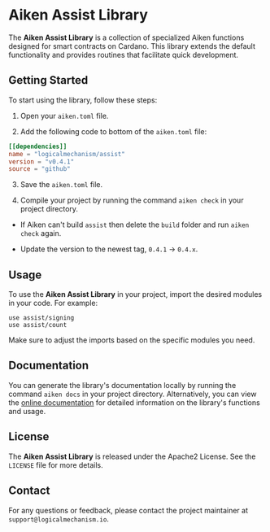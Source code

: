 # Aiken Assist Library

The **Aiken Assist Library** is a collection of specialized Aiken functions designed for smart contracts on Cardano. This library extends the default functionality and provides routines that facilitate quick development.

## Getting Started

To start using the library, follow these steps:

1. Open your `aiken.toml` file.

2. Add the following code to bottom of the `aiken.toml` file:


```toml
[[dependencies]]
name = "logicalmechanism/assist"
version = "v0.4.1"
source = "github"
```

3. Save the `aiken.toml` file.

4. Compile your project by running the command `aiken check` in your project directory.

- If Aiken can't build `assist` then delete the `build` folder and run `aiken check` again.

- Update the version to the newest tag, `0.4.1` -> `0.4.x`.

## Usage

To use the **Aiken Assist Library** in your project, import the desired modules in your code. For example:

```aiken
use assist/signing
use assist/count
```

Make sure to adjust the imports based on the specific modules you need.

## Documentation

You can generate the library's documentation locally by running the command `aiken docs` in your project directory. Alternatively, you can view the [online documentation](https://htmlpreview.github.io/?https://raw.githubusercontent.com/logicalmechanism/assist/main/docs/index.html) for detailed information on the library's functions and usage.

## License

The **Aiken Assist Library** is released under the Apache2 License. See the `LICENSE` file for more details.

## Contact

For any questions or feedback, please contact the project maintainer at `support@logicalmechanism.io`.
